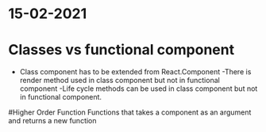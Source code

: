 # 15-02-2021 
# Classes vs functional component
- Class component has to be extended from React.Component
-There is render method used in class component but not in functional component
-Life cycle methods can be used in class component but not in functional component. 

#Higher Order Function
Functions that takes a component as an argument and returns a new function
